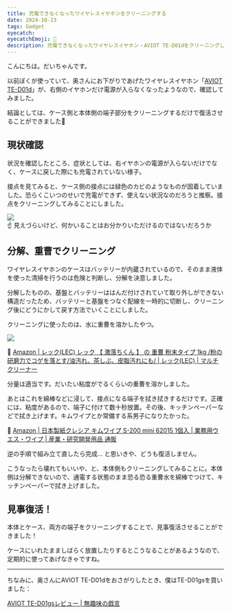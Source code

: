 ```yaml
---
title: 充電できなくなったワイヤレスイヤホンをクリーニングする
date: 2024-10-23
tags: Gadget
eyecatch: 
eyecatchEmoji: 🧹
description: 充電できなくなったワイヤレスイヤホン・AVIOT TE-D01dをクリーニングして充電できるようにしました
---
```


こんにちは。だいちゃんです。

以前ぼくが使っていて、奥さんにお下がりであげたワイヤレスイヤホン「[AVIOT TE-D01d](https://amzn.to/40h314W)」が、右側のイヤホンだけ電源が入らなくなったようなので、確認してみました。

結論としては、ケース側と本体側の端子部分をクリーニングするだけで復活させることができました🎉

## 現状確認

状況を確認したところ、症状としては、右イヤホンの電源が入らないだけでなく、ケースに戻した際にも充電されていない様子。

接点を見てみると、ケース側の接点には緑色のカビのようなものが固着していました。恐らくこいつのせいで充電ができず、使えない状況なのだろうと推察。接点をクリーニングしてみることにしました。

![](/images/241023_1.jpg)    
☝️ 見えづらいけど、何かいることはお分かりいただけるのではないだろうか

## 分解、重曹でクリーニング

ワイヤレスイヤホンのケースはバッテリーが内蔵されているので、そのまま液体を使った清掃を行うのは危険と判断し、分解を決意しました。

分解したものの、基盤とバッテリーははんだ付けされていて取り外しができない構造だったため、バッテリーと基盤をつなぐ配線を一時的に切断し、クリーニング後にどうにかして戻す方法でいくことにしました。

クリーニングに使ったのは、水に重曹を溶かしたやつ。

![](/images/241023_2.jpg)

🧺 [Amazon | レック(LEC) レック 【 激落ちくん 】 の 重曹 粉末タイプ 1kg /粉の研磨力でコゲを落とす/油汚れ、茶しぶ、皮脂汚れにも/ | レック(LEC) | マルチクリーナー](https://amzn.to/409zFFw)

分量は適当です。だいたい粘度がでるくらいの重曹を溶かしました。

あとはこれを綿棒などに浸して、接点になる端子を拭き拭きするだけです。正確には、粘度があるので、端子に付けて数十秒放置。その後、キッチンペーパーなどで拭き上げます。キムワイプとか常備する系男子になりたかった。

🧺 [Amazon | 日本製紙クレシア キムワイプ S-200 mini 62015 1個入 | 業務用ウエス・ワイプ | 産業・研究開発用品 通販](https://amzn.to/40h4ice)

逆の手順で組み立て直したら完成... と思いきや、どうも復活しません。

こうなったら壊れてもいいや、と、本体側もクリーニングしてみることに。本体側は分解できないので、通電する状態のまま恐る恐る重曹水を綿棒でつけて、キッチンペーパーで拭き上げました。

## 見事復活！

本体とケース、両方の端子をクリーニングすることで、見事復活させることができました！

ケースにいれたまましばらく放置したりするとこうなることがあるようなので、定期的に使ってあげなきゃですね。

---

ちなみに、奥さんにAVIOT TE-D01dをおさがりしたとき、僕はTE-D01gsを買いました：

[AVIOT TE-D01gsレビュー | 無趣味の戯言](https://blog.udcxx.me/article/220306/review-aviot-te-d01gs/)